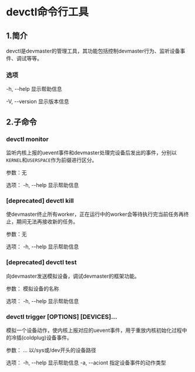 # devctl命令行工具

## 1.简介

devctl是devmaster的管理工具，其功能包括控制devmaster行为、监听设备事件、调试等等。

### 选项

-h, --help
    显示帮助信息

-V, --version
    显示版本信息



## 2.子命令

### devctl monitor
监听内核上报的uevent事件和devmaster处理完设备后发出的事件，分别以`KERNEL`和`USERSPACE`作为前缀进行区分。

参数：无

选项：
    -h, --help  显示帮助信息

### [deprecated] devctl kill
使devmaster终止所有worker，正在运行中的worker会等待执行完当前任务再终止，期间无法再接收新的任务。

参数：无

选项：
    -h, --help  显示帮助信息

### [deprecated] devctl test <DEVNAME>
向devmaster发送模拟设备，调试devmaster的框架功能。

参数：
    <DEVNAME>   模拟设备的名称

选项：
    -h, --help  显示帮助信息

### devctl trigger [OPTIONS] [DEVICES]...
模拟一个设备动作，使内核上报对应的uevent事件，用于重放内核初始化过程中的冷插(coldplug)设备事件。

参数：
    <DEVICES>...    以/sys或/dev开头的设备路径

选项：
    -h, --help  显示帮助信息
    -a, --aciont <ACTION>   指定设备事件的动作类型
